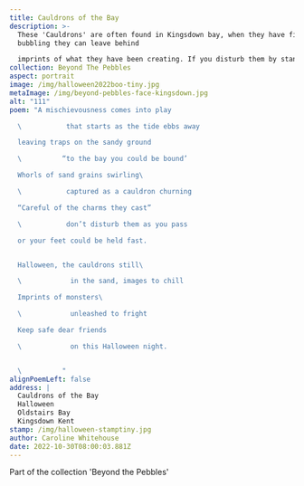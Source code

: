 ```yaml
---
title: Cauldrons of the Bay
description: >-
  These 'Cauldrons' are often found in Kingsdown bay, when they have finished
  bubbling they can leave behind

  imprints of what they have been creating. If you disturb them by standing in them your feet will sink into the sand. It is a bit of a shock when your foot suddenly disappears as you are walking along, a good tug usually releases the foot (albeit now wet and slimy) and the cauldrons carry on with their conjuring. Whilst most of the time they are pretty harmless on Halloween they like a little bit of fun.
collection: Beyond The Pebbles
aspect: portrait
image: /img/halloween2022boo-tiny.jpg
metaImage: /img/beyond-pebbles-face-kingsdown.jpg
alt: "111"
poem: "A mischievousness comes into play

  \           that starts as the tide ebbs away

  leaving traps on the sandy ground

  \          “to the bay you could be bound’

  Whorls of sand grains swirling\ 

  \           captured as a cauldron churning

  “Careful of the charms they cast”

  \           don’t disturb them as you pass

  or your feet could be held fast.


  Halloween, the cauldrons still\ 

  \            in the sand, images to chill

  Imprints of monsters\ 

  \            unleashed to fright

  Keep safe dear friends

  \            on this Halloween night.


  \          "
alignPoemLeft: false
address: |
  Cauldrons of the Bay
  Halloween
  Oldstairs Bay
  Kingsdown Kent
stamp: /img/halloween-stamptiny.jpg
author: Caroline Whitehouse
date: 2022-10-30T08:00:03.881Z
---
```

Part of the collection 'Beyond the Pebbles'